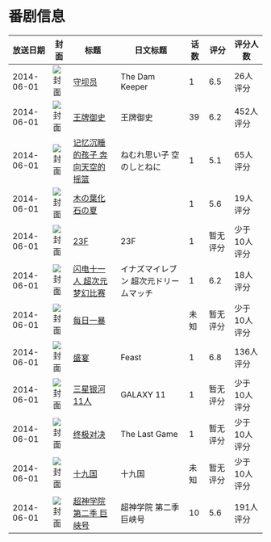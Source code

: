 # 番剧信息

|放送日期|封面|标题|日文标题|话数|评分|评分人数|
|---|---|---|---|---|---|---|
|2014-06-01|![封面](https://lain.bgm.tv/pic/cover/c/b5/8c/117152_1Qv1b.jpg)|[守坝员](https://bangumi.tv/subject/117152)|The Dam Keeper|1|6.5|26人评分|
|2014-06-01|![封面](https://lain.bgm.tv/pic/cover/c/c1/5f/107443_sDKIz.jpg)|[王牌御史](https://bangumi.tv/subject/107443)|王牌御史|39|6.2|452人评分|
|2014-06-01|![封面](https://lain.bgm.tv/pic/cover/c/71/1c/184408_uFz77.jpg)|[记忆沉睡的孩子 奔向天空的摇篮](https://bangumi.tv/subject/184408)|ねむれ思い子 空のしとねに|1|5.1|65人评分|
|2014-06-01|![封面](https://lain.bgm.tv/pic/cover/c/66/ee/211052_ZDY89.jpg)|[木の葉化石の夏](https://bangumi.tv/subject/211052)||1|5.6|19人评分|
|2014-06-01|![封面](https://lain.bgm.tv/pic/cover/c/4a/e5/228260_aupH0.jpg)|[23F](https://bangumi.tv/subject/228260)|23F|1|暂无评分|少于10人评分|
|2014-06-01|![封面](https://lain.bgm.tv/pic/cover/c/cd/25/103890_A0OZe.jpg)|[闪电十一人 超次元梦幻比赛](https://bangumi.tv/subject/103890)|イナズマイレブン 超次元ドリームマッチ|1|6.2|18人评分|
|2014-06-01|![封面](https://lain.bgm.tv/pic/cover/c/2b/84/126702_FFfB2.jpg)|[每日一暴](https://bangumi.tv/subject/126702)||未知|暂无评分|少于10人评分|
|2014-06-01|![封面](https://lain.bgm.tv/pic/cover/c/3b/77/124269_DhNXr.jpg)|[盛宴](https://bangumi.tv/subject/124269)|Feast|1|6.8|136人评分|
|2014-06-01|![封面](https://lain.bgm.tv/pic/cover/c/56/38/126915_WqBRR.jpg)|[三星银河11人](https://bangumi.tv/subject/126915)|GALAXY 11|1|暂无评分|少于10人评分|
|2014-06-01|![封面](https://lain.bgm.tv/pic/cover/c/0d/64/128052_3SPM3.jpg)|[终极对决](https://bangumi.tv/subject/128052)|The Last Game|1|暂无评分|少于10人评分|
|2014-06-01|![封面](https://lain.bgm.tv/pic/cover/c/b8/b7/113486_Mr5Gr.jpg)|[十九国](https://bangumi.tv/subject/113486)|十九国|未知|暂无评分|少于10人评分|
|2014-06-01|![封面](https://lain.bgm.tv/pic/cover/c/39/de/110919_g03E6.jpg)|[超神学院 第二季 巨峡号](https://bangumi.tv/subject/110919)|超神学院 第二季 巨峡号|10|5.6|191人评分|
